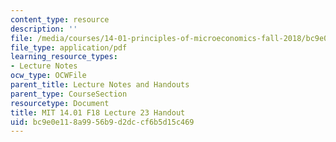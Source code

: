 ```yaml
---
content_type: resource
description: ''
file: /media/courses/14-01-principles-of-microeconomics-fall-2018/bc9e0e118a9956b9d2dccf6b5d15c469_MIT14_01F18_handout23.pdf
file_type: application/pdf
learning_resource_types:
- Lecture Notes
ocw_type: OCWFile
parent_title: Lecture Notes and Handouts
parent_type: CourseSection
resourcetype: Document
title: MIT 14.01 F18 Lecture 23 Handout
uid: bc9e0e11-8a99-56b9-d2dc-cf6b5d15c469
---
```

